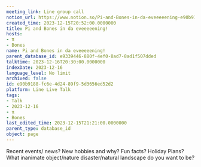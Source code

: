 ```yaml
---
meeting_link: Line group call
notion_url: https://www.notion.so/Pi-and-Bones-in-da-eveeeeening-e90b9188fc6e4d2489f95d3656ed52d2
created_time: 2023-12-15T20:52:00.0000000
title: Pi and Bones in da eveeeeening!
hosts:
- π
- Bones
name: Pi and Bones in da eveeeeening!
parent_database_id: e9339446-880f-4ef0-8ad7-8ad1f507dded
talktime: 2023-12-16T20:30:00.0000000
indexDate: 2023-12-16
language_level: No limit
archived: false
id: e90b9188-fc6e-4d24-89f9-5d3656ed52d2
platform: Line Live Talk
tags:
- Talk
- 2023-12-16
- π
- Bones
last_edited_time: 2023-12-15T21:21:00.0000000
parent_type: database_id
object: page
---
```



Recent events/ news?
New hobbies and why?
Fun facts? 
Holiday Plans?
What inanimate object/nature disaster/natural landscape do you want to be?























